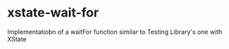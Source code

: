 # xstate-wait-for
Implementatiobn of a waitFor function similar to Testing Library's one with XState
